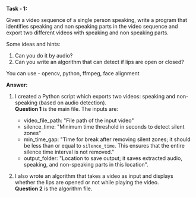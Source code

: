 **Task - 1:**

Given a video sequence of a single person speaking, write a program that identifies speaking and non speaking parts in the video sequence and export two different videos with speaking and non speaking parts.

Some ideas and hints:
1. Can you do it by audio?
2. Can you write an algorithm that can detect if lips are open or closed?

You can use - opencv, python, ffmpeg, face alignment 

**Answer:**

1. I created a Python script which exports two videos: speaking and non-speaking (based on audio detection).<br>
    **Question 1** is the main file. The inputs are:
   - video_file_path: "File path of the input video"
   - silence_time: "Minimum time threshold in seconds to detect silent zones"
   - min_time_gap: "Time for break after removing silent zones; it should be less than or equal to `silence_time`. This ensures that the entire silence time interval is not removed."
   - output_folder: "Location to save output; it saves extracted audio, speaking, and non-speaking parts in this location".

2. I also wrote an algorithm that takes a video as input and displays whether the lips are opened or not while playing the video.<br>
    **Question 2** is the algorithm file.
